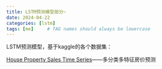```yaml
---
title: LSTM预测模型部分~
date: 2024-04-22
categories: [lstm]
tags: [me]     # TAG names should always be lowercase
---
```



LSTM预测模型，基于kaggle的各个数据集：

[House Property Sales Time Series](../../posts/houseSales/)——多分类多特征房价预测


